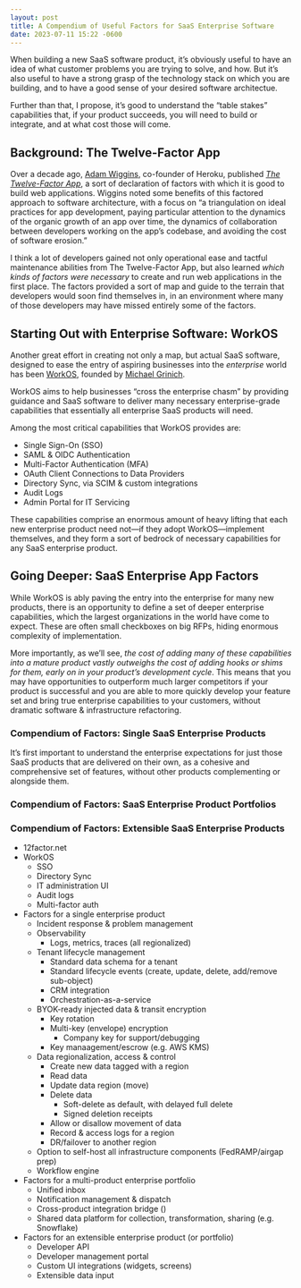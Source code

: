 ```yaml
---
layout: post
title: A Compendium of Useful Factors for SaaS Enterprise Software
date: 2023-07-11 15:22 -0600
---
```


When building a new SaaS software product, it’s obviously useful to have an idea
of what customer problems you are trying to solve, and how. But it’s also useful
to have a strong grasp of the technology stack on which you are building, and to
have a good sense of your desired software architectue.

Further than that, I propose, it’s good to understand the “table stakes”
capabilities that, if your product succeeds, you will need to build or
integrate, and at what cost those will come.

## Background: The Twelve-Factor App

Over a decade ago, [Adam Wiggins][1], co-founder of Heroku, published _[The
Twelve-Factor App][2]_, a sort of declaration of factors with which it is good
to build web applications. Wiggins noted some benefits of this factored approach
to software architecture, with a focus on “a triangulation on ideal practices
for app development, paying particular attention to the dynamics of the organic
growth of an app over time, the dynamics of collaboration between developers
working on the app’s codebase, and avoiding the cost of software erosion.”

I think a lot of developers gained not only operational ease and tactful
maintenance abilities from The Twelve-Factor App, but also learned _which kinds
of factors were necessary_ to create and run web applications in the first
place. The factors provided a sort of map and guide to the terrain that
developers would soon find themselves in, in an environment where many of those
developers may have missed entirely some of the factors.

## Starting Out with Enterprise Software: WorkOS

Another great effort in creating not only a map, but actual SaaS software,
designed to ease the entry of aspiring businesses into the _enterprise_ world
has been [WorkOS][3], founded by [Michael Grinich][4].

WorkOS aims to help businesses “cross the enterprise chasm” by providing
guidance and SaaS software to deliver many necessary enterprise-grade
capabilities that essentially all enterprise SaaS products will need.

Among the most critical capabilities that WorkOS provides are:

 * Single Sign-On (SSO)
 * SAML & OIDC Authentication
 * Multi-Factor Authentication (MFA)
 * OAuth Client Connections to Data Providers
 * Directory Sync, via SCIM & custom integrations
 * Audit Logs
 * Admin Portal for IT Servicing

These capabilities comprise an enormous amount of heavy lifting that each new
enterprise product need not—if they adopt WorkOS—implement themselves, and they
form a sort of bedrock of necessary capabilities for any SaaS enterprise
product.

## Going Deeper: SaaS Enterprise App Factors

While WorkOS is ably paving the entry into the enterprise for many new products,
there is an opportunity to define a set of deeper enterprise capabilities, which
the largest organizations in the world have come to expect. These are often
small checkboxes on big RFPs, hiding enormous complexity of implementation.

More importantly, as we’ll see, _the cost of adding many of these capabilities
into a mature product vastly outweighs the cost of adding hooks or shims for
them, early on in your product’s development cycle_. This means that you may
have opportunities to outperform much larger competitors if your product is
successful and you are able to more quickly develop your feature set and bring
true enterprise capabilities to your customers, without dramatic software &
infrastructure refactoring.

### Compendium of Factors: Single SaaS Enterprise Products

It’s first important to understand the enterprise expectations for just those
SaaS products that are delivered on their own, as a cohesive and comprehensive
set of features, without other products complementing or alongside them.



### Compendium of Factors: SaaS Enterprise Product Portfolios


### Compendium of Factors: Extensible SaaS Enterprise Products


[1]: https://adamwiggins.com
[2]: https://12factor.net
[3]: https://workos.com
[4]: https://www.linkedin.com/in/grinich/


* 12factor.net
* WorkOS
  * SSO
  * Directory Sync
  * IT administration UI
  * Audit logs
  * Multi-factor auth
* Factors for a single enterprise product
  * Incident response & problem management
  * Observability
    * Logs, metrics, traces (all regionalized)
  * Tenant lifecycle management
    * Standard data schema for a tenant
    * Standard lifecycle events (create, update, delete, add/remove sub-object)
    * CRM integration
    * Orchestration-as-a-service
  * BYOK-ready injected data & transit encryption
    * Key rotation
    * Multi-key (envelope) encryption
      * Company key for support/debugging
    * Key manaagement/escrow (e.g. AWS KMS)
  * Data regionalization, access & control
    * Create new data tagged with a region
    * Read data
    * Update data region (move)
    * Delete data
      * Soft-delete as default, with delayed full delete
      * Signed deletion receipts
    * Allow or disallow movement of data
    * Record & access logs for a region
    * DR/failover to another region
  * Option to self-host all infrastructure components (FedRAMP/airgap prep)
  * Workflow engine
* Factors for a multi-product enterprise portfolio
  * Unified inbox
  * Notification management & dispatch
  * Cross-product integration bridge ()
  * Shared data platform for collection, transformation, sharing (e.g. Snowflake)
* Factors for an extensible enterprise product (or portfolio)
  * Developer API
  * Developer management portal
  * Custom UI integrations (widgets, screens)
  * Extensible data input
